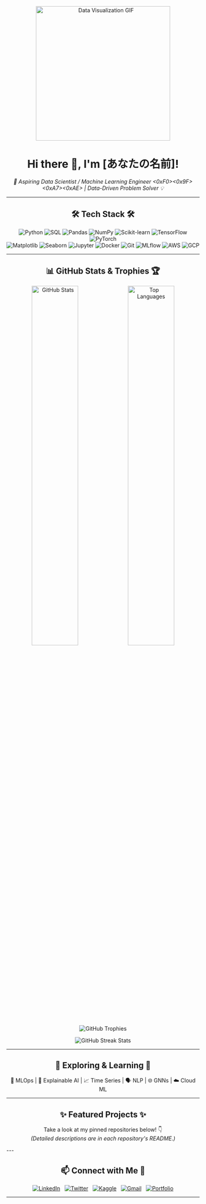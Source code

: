 <p align="center">
  <a href="[あなたのポートフォリオサイトやLinkedIn等のURL]">
    <img src="https://media.giphy.com/media/v1.Y2lkPTc5MGI3NjExdzE2ZnJnYjY3dzQ0cmVjZ3hyMGFjYmpnZzJjM3Vzcnk0NXdyZ2Q5MSZlcD12MV9pbnRlcm5hbF9naWZfYnlfaWQmY3Q9Zw/Vg躇McY14p9m/giphy.gif" alt="Data Visualization GIF" width="350"/>
    </a>
</p>

<h1 align="center">Hi there 👋, I'm [あなたの名前]!</h1>
<p align="center">
  <em>🚀 Aspiring Data Scientist / Machine Learning Engineer <0xF0><0x9F><0xA7><0xAE> | Data-Driven Problem Solver 💡</em>
</p>

---

<h2 align="center">🛠️ Tech Stack 🛠️</h2>
<p align="center">
  <img src="https://img.shields.io/badge/Python-3776AB?style=for-the-badge&logo=python&logoColor=white" alt="Python"/>
  <img src="https://img.shields.io/badge/SQL-025E8C?style=for-the-badge&logo=postgresql&logoColor=white" alt="SQL"/>
  <img src="https://img.shields.io/badge/Pandas-150458?style=for-the-badge&logo=pandas&logoColor=white" alt="Pandas"/>
  <img src="https://img.shields.io/badge/Numpy-013243?style=for-the-badge&logo=numpy&logoColor=white" alt="NumPy"/>
  <img src="https://img.shields.io/badge/Scikit--learn-F7931E?style=for-the-badge&logo=scikit-learn&logoColor=white" alt="Scikit-learn"/>
  <img src="https://img.shields.io/badge/TensorFlow-FF6F00?style=for-the-badge&logo=tensorflow&logoColor=white" alt="TensorFlow"/>
  <img src="https://img.shields.io/badge/PyTorch-EE4C2C?style=for-the-badge&logo=pytorch&logoColor=white" alt="PyTorch"/>
  <br/> <img src="https://img.shields.io/badge/Matplotlib-11557c?style=for-the-badge&logo=matplotlib&logoColor=white" alt="Matplotlib"/>
  <img src="https://img.shields.io/badge/Seaborn-3776AB?style=for-the-badge&logo=seaborn&logoColor=white" alt="Seaborn"/>
  <img src="https://img.shields.io/badge/Jupyter-F37626?style=for-the-badge&logo=jupyter&logoColor=white" alt="Jupyter"/>
  <img src="https://img.shields.io/badge/Docker-2496ED?style=for-the-badge&logo=docker&logoColor=white" alt="Docker"/>
  <img src="https://img.shields.io/badge/Git-F05032?style=for-the-badge&logo=git&logoColor=white" alt="Git"/>
  <img src="https://img.shields.io/badge/MLflow-0194E2?style=for-the-badge&logo=mlflow&logoColor=white" alt="MLflow"/>
  <img src="https://img.shields.io/badge/AWS-232F3E?style=for-the-badge&logo=amazon-aws&logoColor=white" alt="AWS"/>
  <img src="https://img.shields.io/badge/Google_Cloud-4285F4?style=for-the-badge&logo=google-cloud&logoColor=white" alt="GCP"/>
</p>

---

<h2 align="center">📊 GitHub Stats & Trophies 🏆</h2>
<p align="center">
  <img src="https://github-readme-stats.vercel.app/api?username=[あなたのGitHubユーザー名]&show_icons=true&theme=nord&include_all_commits=true&count_private=true" alt="GitHub Stats" width="49%"/>
  <img src="https://github-readme-stats.vercel.app/api/top-langs/?username=[あなたのGitHubユーザー名]&layout=compact&langs_count=8&theme=nord" alt="Top Languages" width="49%"/>
</p>
<p align="center">
  <img src="https://github-profile-trophy.vercel.app/?username=[あなたのGitHubユーザー名]&theme=nord&row=1&column=7&margin-w=15&margin-h=15" alt="GitHub Trophies"/>
</p>
<p align="center">
  <img src="https://github-readme-streak-stats.herokuapp.com/?user=[あなたのGitHubユーザー名]&theme=nord" alt="GitHub Streak Stats"/>
</p>

---

<h2 align="center">🌱 Exploring & Learning 🧭</h2>
<p align="center">
  🤖 MLOps | 🧠 Explainable AI | 📈 Time Series | 🗣️ NLP | 🌐 GNNs | ☁️ Cloud ML
</p>

---

<h2 align="center">✨ Featured Projects ✨</h2>
<p align="center">
  Take a look at my pinned repositories below! 👇
  <br/>
  <em>(Detailed descriptions are in each repository's README.)</em>
</p>
---

<h2 align="center">📫 Connect with Me 🤝</h2>
<p align="center">
  <a href="[あなたのLinkedInプロフィールのURL]" target="_blank"><img src="https://img.shields.io/badge/LinkedIn-0077B5?style=for-the-badge&logo=linkedin&logoColor=white" alt="LinkedIn"/></a>
  &nbsp; <a href="[あなたのTwitterプロフィールのURL]" target="_blank"><img src="https://img.shields.io/badge/Twitter-1DA1F2?style=for-the-badge&logo=twitter&logoColor=white" alt="Twitter"/></a>
  &nbsp;
  <a href="[あなたのKaggleプロフィールのURL]" target="_blank"><img src="https://img.shields.io/badge/Kaggle-20BEFF?style=for-the-badge&logo=kaggle&logoColor=white" alt="Kaggle"/></a>
  &nbsp;
  <a href="mailto:[あなたのメールアドレス]"><img src="https://img.shields.io/badge/Gmail-D14836?style=for-the-badge&logo=gmail&logoColor=white" alt="Gmail"/></a>
  &nbsp;
  <a href="[あなたのポートフォリオサイトのURL]" target="_blank"><img src="https://img.shields.io/badge/Portfolio-343a40?style=for-the-badge&logo=react&logoColor=white" alt="Portfolio"/></a> </p>

---
